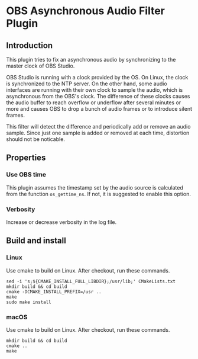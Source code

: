 # OBS Asynchronous Audio Filter Plugin

## Introduction

This plugin tries to fix an asynchronous audio by synchronizing to the master clock of OBS Studio.

OBS Studio is running with a clock provided by the OS.
On Linux, the clock is synchronized to the NTP server.
On the other hand, some audio interfaces are running with their own clock to sample the audio,
which is asynchronous from the OBS's clock.
The difference of these clocks causes the audio buffer to reach overflow or underflow after several minutes or more and
causes OBS to drop a bunch of audio frames or to introduce silent frames.

This filter will detect the difference and periodically add or remove an audio sample.
Since just one sample is added or removed at each time, distortion should not be noticable.

## Properties

### Use OBS time

This plugin assumes the timestamp set by the audio source is calculated from the function `os_gettime_ns`.
If not, it is suggested to enable this option.

### Verbosity

Increase or decrease verbosity in the log file.

## Build and install
### Linux
Use cmake to build on Linux. After checkout, run these commands.
```
sed -i 's;${CMAKE_INSTALL_FULL_LIBDIR};/usr/lib;' CMakeLists.txt
mkdir build && cd build
cmake -DCMAKE_INSTALL_PREFIX=/usr ..
make
sudo make install
```

### macOS
Use cmake to build on Linux. After checkout, run these commands.
```
mkdir build && cd build
cmake ..
make
```
